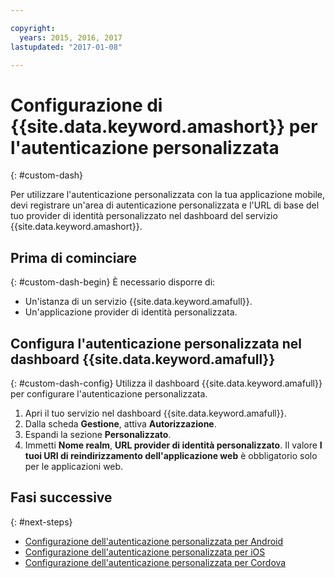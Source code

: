 ```yaml
---

copyright:
  years: 2015, 2016, 2017
lastupdated: "2017-01-08"

---
```


# Configurazione di {{site.data.keyword.amashort}} per l'autenticazione personalizzata
{: #custom-dash}


Per utilizzare l'autenticazione personalizzata con la tua applicazione mobile, devi registrare un'area di autenticazione personalizzata e l'URL di base del tuo provider di identità personalizzato nel dashboard del servizio {{site.data.keyword.amashort}}.

## Prima di cominciare
{: #custom-dash-begin}
È necessario disporre di:
* Un'istanza di un servizio {{site.data.keyword.amafull}}.
* Un'applicazione provider di identità personalizzata.

## Configura l'autenticazione personalizzata nel dashboard {{site.data.keyword.amafull}}
{: #custom-dash-config}
Utilizza il dashboard {{site.data.keyword.amafull}} per configurare l'autenticazione personalizzata.

1. Apri il tuo servizio nel dashboard {{site.data.keyword.amafull}}.
1. Dalla scheda **Gestione**, attiva **Autorizzazione**.
1. Espandi la sezione **Personalizzato**.
1. Immetti **Nome realm**, **URL provider di identità personalizzato**. Il valore **I tuoi URI di reindirizzamento dell'applicazione web** è obbligatorio solo per le applicazioni web.

## Fasi successive
{: #next-steps}
* [Configurazione dell'autenticazione personalizzata per Android](custom-auth-android.html)
* [Configurazione dell'autenticazione personalizzata per iOS](custom-auth-ios-swift-sdk.html)
* [Configurazione dell'autenticazione personalizzata per Cordova](custom-auth-cordova.html)
